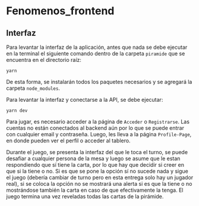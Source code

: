 # Fenomenos_frontend

## Interfaz
Para levantar la interfaz de la aplicación, antes que nada se debe ejecutar en la terminal el siguiente comando dentro de la carpeta `piramide` que se encuentra en el directorio raíz:
```
yarn
```
De esta forma, se instalarán todos los paquetes necesarios y se agregará la carpeta `node_modules`.

Para levantar la interfaz y conectarse a la API, se debe ejecutar:
```
yarn dev
```
Para jugar, es necesario acceder a la página de `Acceder` o `Registrarse`. Las cuentas no están conectados al backend aún por lo que se puede entrar con cualquier email y contraseña. Luego, les lleva a la página `Profile-Page`, en donde pueden ver el perfil o acceder al tablero.

Durante el juego, se presenta la interfaz del que le toca el turno, se puede desafiar a cualquier persona de la mesa y luego se asume que le estan respondiendo que sí tiene la carta, por lo que hay que decidir si creer en que si la tiene o no. Si es que se pone la opción sí no sucede nada y sigue el juego (debería cambiar de turno pero en esta entrega solo hay un jugador real), si se coloca la opción no se mostrará una alerta si es que la tiene o no mostrándose también la carta en caso de que efectivamente la tenga. El juego termina una vez reveladas todas las cartas de la pirámide.



